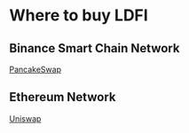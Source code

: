 # Where to buy LDFI

## Binance Smart Chain Network

[PancakeSwap](https://pancakeswap.lendefi.finance)

## **Ethereum** Network

[Uniswap](https://uniswap.lendefi.finance)

